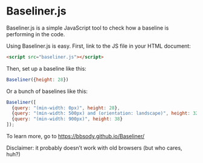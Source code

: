 # Baseliner.js

Baseliner.js is a simple JavaScript tool to check how a baseline is performing in the code.

Using Baseliner.js is easy. First, link to the JS file in your HTML document:
```html
<script src="baseliner.js"></script>
```

Then, set up a baseline like this:
```javascript
Baseliner({height: 28})
```

Or a bunch of baselines like this:
```javascript
Baseliner([
  {query: "(min-width: 0px)", height: 28},
  {query: "(min-width: 500px) and (orientation: landscape)", height: 32},
  {query: "(min-width: 900px)", height: 38}
]);
```

To learn more, go to https://bbsody.github.io/Baseliner/

Disclaimer: it probably doesn’t work with old browsers (but who cares, huh?)
